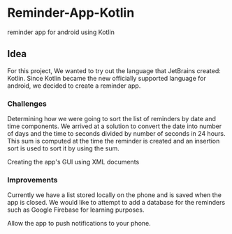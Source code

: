 # Reminder-App-Kotlin
reminder app for android using Kotlin

## Idea
For this project, We wanted to try out the language that JetBrains created: Kotlin. Since Kotlin became the new officially supported
language for android, we decided to create a reminder app.

### Challenges
Determining how we were going to sort the list of reminders by date and time components. We arrived at a solution to convert the date 
into number of days and the time to seconds divided by number of seconds in 24 hours. This sum is computed at the time the reminder 
is created and an insertion sort is used to sort it by using the sum.

Creating the app's GUI using XML documents

### Improvements
Currently we have a list stored locally on the phone and is saved when the app is closed. We would like to attempt to add a database
for the reminders such as Google Firebase for learning purposes.

Allow the app to push notifications to your phone.
